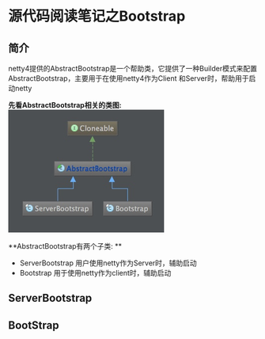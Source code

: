 # 源代码阅读笔记之Bootstrap

## 简介

netty4提供的AbstractBootstrap是一个帮助类，它提供了一种Builder模式来配置AbstractBootstrap，主要用于在使用netty4作为Client
和Server时，帮助用于启动netty

**先看AbstractBootstrap相关的类图:**  
![img](./image/bootstrap.jpeg)

**AbstractBootstrap有两个子类: **   
* ServerBootstrap 用户使用netty作为Server时，辅助启动  
* Bootstrap 用于使用netty作为client时，辅助启动  


## ServerBootstrap


## BootStrap